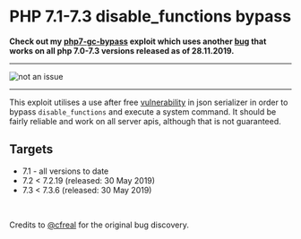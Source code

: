 # PHP 7.1-7.3 disable_functions bypass

**Check out my [php7-gc-bypass](https://github.com/mm0r1/exploits/tree/master/php7-gc-bypass) exploit which uses another [bug](https://bugs.php.net/bug.php?id=72530) that works on all php 7.0-7.3 versions released as of 28.11.2019.**

___

![not an issue](https://i.imgur.com/Hta6ggy.png)
___

This exploit utilises a use after free [vulnerability](https://bugs.php.net/bug.php?id=77843) in json serializer in order to bypass `disable_functions` and execute a system command. It should be fairly reliable and work on all server apis, although that is not guaranteed.

## Targets
  - 7.1 - all versions to date
  - 7.2 < 7.2.19 (released: 30 May 2019)
  - 7.3 < 7.3.6 (released: 30 May 2019)

<br />

Credits to [@cfreal](https://github.com/cfreal) for the original bug discovery.

